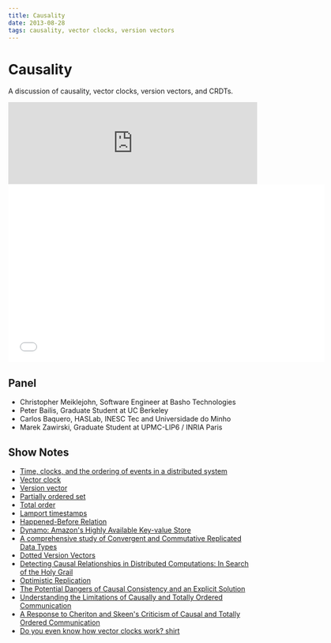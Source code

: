 ```yaml
---
title: Causality
date: 2013-08-28
tags: causality, vector clocks, version vectors
---
```


# Causality

A discussion of causality, vector clocks, version vectors, and CRDTs.

<iframe width="100%" height="166" scrolling="no" frameborder="no" src="https://w.soundcloud.com/player/?url=http%3A%2F%2Fapi.soundcloud.com%2Ftracks%2F108665351"></iframe>

<iframe class="youtube-player" width="640" height="360" src="//www.youtube.com/embed/fZFYAeFv7Ks" frameborder="0" allowfullscreen="allowfullscreen"></iframe>

## Panel

* Christopher Meiklejohn, Software Engineer at Basho Technologies
  [<i class="icon-social-twitter"></i>](http://twitter.com/cmeik)
* Peter Bailis, Graduate Student at UC Berkeley
  [<i class="icon-social-twitter"></i>](http://twitter.com/pbailis)
* Carlos Baquero, HASLab, INESC Tec and Universidade do Minho
  [<i class="icon-social-twitter"></i>](http://twitter.com/xmal)
* Marek Zawirski, Graduate Student at UPMC-LIP6 / INRIA Paris
  [<i class="icon-social-twitter"></i>](http://twitter.com/zzzawir)

## Show Notes

* [Time, clocks, and the ordering of events in a distributed system](http://dl.acm.org/citation.cfm?id=359563)
* [Vector clock](http://en.wikipedia.org/wiki/Vector_clock)
* [Version vector](http://en.wikipedia.org/wiki/Version_vector)
* [Partially ordered set](http://en.wikipedia.org/wiki/Partially_ordered_set)
* [Total order](http://en.wikipedia.org/wiki/Total_order)
* [Lamport timestamps](http://en.wikipedia.org/wiki/Lamport_timestamps)
* [Happened-Before Relation](http://en.wikipedia.org/wiki/Happened-before)
* [Dynamo: Amazon's Highly Available Key-value Store](http://www.read.seas.harvard.edu/~kohler/class/cs239-w08/decandia07dynamo.pdf)
* [A comprehensive study of Convergent and Commutative Replicated Data Types](http://hal.inria.fr/inria-00555588/)
* [Dotted Version Vectors](http://gsd.di.uminho.pt/members/vff/dotted-version-vectors-2012.pdf)
* [Detecting Causal Relationships in Distributed Computations: In Search of the Holy Grail](http://www.vs.inf.ethz.ch/publ/papers/holygrail.pdf)
* [Optimistic Replication](http://www.ysaito.com/survey.pdf)
* [The Potential Dangers of Causal Consistency and an Explicit Solution](http://www.bailis.org/papers/explicit-socc2012.pdf)
* [Understanding the Limitations of Causally and Totally Ordered Communication](http://cs3.ist.unomaha.edu/~stanw/papers/93-catocs.pdf)
* [A Response to Cheriton and Skeen's Criticism of Causal and Totally Ordered Communication](http://www.cs.princeton.edu/courses/archive/fall07/cos518/papers/catocs-limits-response.pdf)
* [Do you even know how vector clocks work? shirt](http://teespring.com/doyouevenknow3)
